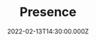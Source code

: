 ---
title: "Presence"
image: https://i.imgur.com/Mmnwbye.png
date: 2022-02-13T14:30:00.000Z
video:
  type: vimeo
  id: 676961739
speaker:
    name: "Bart Wilkins"
    permalink: "bart-wilkins"
series: "overwhelmed"
---